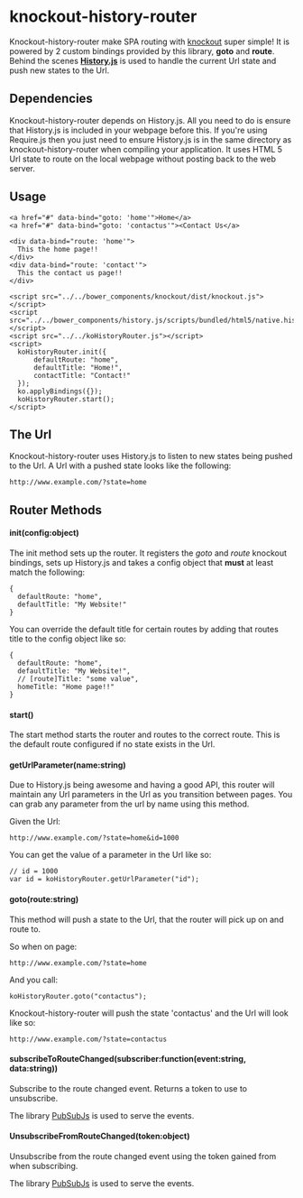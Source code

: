 # knockout-history-router
 
 Knockout-history-router make SPA routing with [knockout](http://knockoutjs.com) super simple! It is powered by 2 custom bindings provided by this library, **goto** and **route**. Behind the scenes **[History.js](https://github.com/browserstate/history.js)** is used to handle the current Url state and push new states to the Url.
 
## Dependencies

Knockout-history-router depends on History.js. All you need to do is ensure that History.js is included in your webpage before this. If you're using Require.js then you just need to ensure History.js is in the same directory as knockout-history-router when compiling your application. It uses HTML 5 Url state to route on the local webpage without posting back to the web server.

## Usage

```
<a href="#" data-bind="goto: 'home'">Home</a>
<a href="#" data-bind="goto: 'contactus'"><Contact Us</a>

<div data-bind="route: 'home'">
  This the home page!!
</div>
<div data-bind="route: 'contact'">
  This the contact us page!!
</div>

<script src="../../bower_components/knockout/dist/knockout.js"></script>
<script src="../../bower_components/history.js/scripts/bundled/html5/native.history.js"></script>
<script src="../../koHistoryRouter.js"></script>
<script>
  koHistoryRouter.init({
      defaultRoute: "home",
      defaultTitle: "Home!",
      contactTitle: "Contact!"
  });
  ko.applyBindings({});
  koHistoryRouter.start();
</script>
```

## The Url 

Knockout-history-router uses History.js to listen to new states being pushed to the Url. A Url with a pushed state looks like the following:

```
http://www.example.com/?state=home
```

## Router Methods

#### init(config:object)

The init method sets up the router. It registers the *goto* and *route* knockout bindings, sets up History.js and takes a config object that **must** at least match the following:

```
{
  defaultRoute: "home",
  defaultTitle: "My Website!"
}
```

You can override the default title for certain routes by adding that routes title to the config object like so:

```
{
  defaultRoute: "home",
  defaultTitle: "My Website!",
  // [route]Title: "some value",
  homeTitle: "Home page!!"
}
```

#### start()

The start method starts the router and routes to the correct route. This is the default route configured if no state exists in the Url.

#### getUrlParameter(name:string)

Due to History.js being awesome and having a good API, this router will maintain any Url parameters in the Url as you transition between pages. You can grab any parameter from the url by name using this method.

Given the Url:

```
http://www.example.com/?state=home&id=1000
```

You can get the value of a parameter in the Url like so:

```
// id = 1000
var id = koHistoryRouter.getUrlParameter("id");
```

#### goto(route:string)

This method will push a state to the Url, that the router will pick up on and route to.

So when on page:

```
http://www.example.com/?state=home
```

And you call:

```
koHistoryRouter.goto("contactus");
```

Knockout-history-router will push the state 'contactus' and the Url will look like so:

```
http://www.example.com/?state=contactus
```

#### subscribeToRouteChanged(subscriber:function(event:string, data:string))

Subscribe to the route changed event. Returns a token to use to unsubscribe.

The library [PubSubJs](https://github.com/mroderick/PubSubJS) is used to serve the events. 

#### UnsubscribeFromRouteChanged(token:object)

Unsubscribe from the route changed event using the token gained from when subscribing.

The library [PubSubJs](https://github.com/mroderick/PubSubJS) is used to serve the events. 